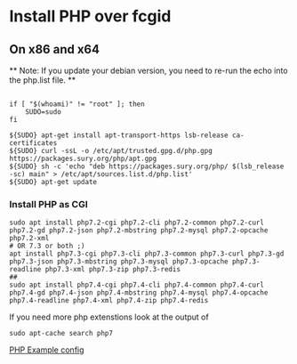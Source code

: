 <h1>Install PHP over fcgid</h1>

<h2>On x86 and x64</h2>



** Note: If you update your debian version, you need to re-run the  echo into the php.list file. **

```

if [ "$(whoami)" != "root" ]; then
    SUDO=sudo
fi

${SUDO} apt-get install apt-transport-https lsb-release ca-certificates
${SUDO} curl -ssL -o /etc/apt/trusted.gpg.d/php.gpg https://packages.sury.org/php/apt.gpg
${SUDO} sh -c 'echo "deb https://packages.sury.org/php/ $(lsb_release -sc) main" > /etc/apt/sources.list.d/php.list'
${SUDO} apt-get update

```
<h3>Install PHP as CGI</h3>

```
sudo apt install php7.2-cgi php7.2-cli php7.2-common php7.2-curl php7.2-gd php7.2-json php7.2-mbstring php7.2-mysql php7.2-opcache php7.2-xml
# OR 7.3 or both ;)
apt install php7.3-cgi php7.3-cli php7.3-common php7.3-curl php7.3-gd php7.3-json php7.3-mbstring php7.3-mysql php7.3-opcache php7.3-readline php7.3-xml php7.3-zip php7.3-redis
##
sudo apt install php7.4-cgi php7.4-cli php7.4-common php7.4-curl php7.4-gd php7.4-json php7.4-mbstring php7.4-mysql php7.4-opcache php7.4-readline php7.4-xml php7.4-zip php7.4-redis
```

If you need more php extenstions look at the output of 

```
sudo apt-cache search php7
```


[PHP Example config](php7_example.conf)
